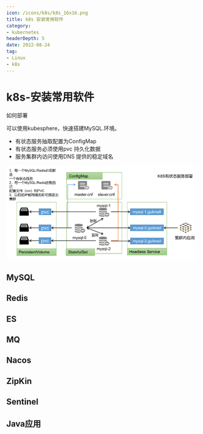 ```yaml
---
icon: /icons/k8s/k8s_16x16.png
title: k8s 安装常用软件
category: 
- kubernetes
headerDepth: 5
date: 2022-08-24
tag:
- Linux
- k8s
---
```


<!-- more -->

# k8s-安装常用软件

如何部署

可以使用kubesphere，快速搭建MySQL.环境。

- 有状态服务抽取配置为ConfigMap
- 有状态服务必须使用pvc 持久化数据
- 服务集群内访问使用DNS 提供的稳定域名

![](./application.assets/true-image-20220501211906409.png)

## MySQL

## Redis

## ES

## MQ

## Nacos

## ZipKin

## Sentinel

## Java应用
